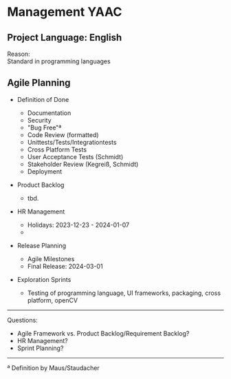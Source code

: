 # Management YAAC

## Project Language: English

Reason: \
Standard in programming languages

## Agile Planning

- Definition of Done
   - Documentation
   - Security
   - "Bug Free"ª
   - Code Review (formatted)
   - Unittests/Tests/Integrationtests
   - Cross Platform Tests
   - User Acceptance Tests (Schmidt)
   - Stakeholder Review (Kegreiß, Schmidt)
   - Deployment


- Product Backlog
   - tbd.

- HR Management
   - Holidays: 2023-12-23 - 2024-01-07
   - 




- Release Planning
   - Agile Milestones
   - Final Release: 2024-03-01


- Exploration Sprints
   - Testing of programming language, UI frameworks, packaging, cross platform, openCV


----------------

Questions: 
- Agile Framework vs. Product Backlog/Requirement Backlog?
- HR Management?
- Sprint Planning?


-----------------

ª Definition by Maus/Staudacher